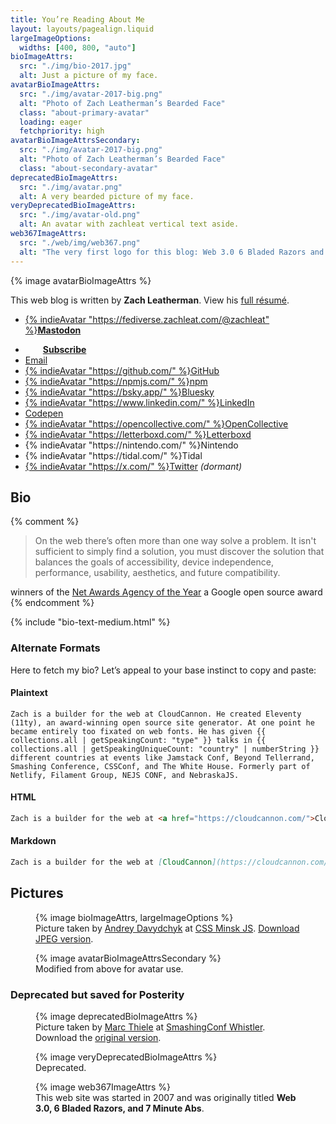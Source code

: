 ```yaml
---
title: You’re Reading About Me
layout: layouts/pagealign.liquid
largeImageOptions:
  widths: [400, 800, "auto"]
bioImageAttrs:
  src: "./img/bio-2017.jpg"
  alt: Just a picture of my face.
avatarBioImageAttrs:
  src: "./img/avatar-2017-big.png"
  alt: "Photo of Zach Leatherman’s Bearded Face"
  class: "about-primary-avatar"
  loading: eager
  fetchpriority: high
avatarBioImageAttrsSecondary:
  src: "./img/avatar-2017-big.png"
  alt: "Photo of Zach Leatherman’s Bearded Face"
  class: "about-secondary-avatar"
deprecatedBioImageAttrs:
  src: "./img/avatar.png"
  alt: A very bearded picture of my face.
veryDeprecatedBioImageAttrs:
  src: "./img/avatar-old.png"
  alt: An avatar with zachleat vertical text aside.
web367ImageAttrs:
  src: "./web/img/web367.png"
  alt: "The very first logo for this blog: Web 3.0 6 Bladed Razors and 7 Minute Abs"
---
```

<style>
.about-primary-avatar {
	display: block;
	max-width: 260px;
	border-radius: 50%;
	margin: 2em auto;
}
.about-secondary-avatar {
	display: block;
	max-width: 260px;
	margin: 0;
}
</style>

{% image avatarBioImageAttrs %}

This web blog is written by **Zach Leatherman**. View his <a href="/resume/"> full résumé</a>.

<ul class="list-inline fl fl-inline fl-nowrap">
	<li><a href="https://fediverse.zachleat.com/@zachleat">{% indieAvatar "https://fediverse.zachleat.com/@zachleat" %}<strong>Mastodon</strong></a></li>
	<li><a href="/web/feed/"><svg width="28" height="28" viewBox="0 0 32 32" preserveAspectRatio="xMinYMin" aria-hidden="true" focusable="false" class="z-avatar z-avatar-sq"><use xlink:href="#icon-feed"></use></svg><strong>Subscribe</strong></a></li>
	<li><a href="mailto:zach@zachleat.com" data-icon="✉️"><span>Email</span></a></a>
	<li><a href="https://github.com/zachleat/">{% indieAvatar "https://github.com/" %}GitHub</a></li>
	<li><a href="https://www.npmjs.com/~zachleat">{% indieAvatar "https://npmjs.com/" %}npm</a></li>
	<li><a href="https://bsky.app/profile/zachleat.com">{% indieAvatar "https://bsky.app/" %}Bluesky</a></li>
	<li><a href="https://www.linkedin.com/in/zachleat/">{% indieAvatar "https://www.linkedin.com/" %}LinkedIn</a></li>
	<li><a href="https://codepen.io/zachleat/">Codepen</a></li>
	<li><a href="https://opencollective.com/zachleat">{% indieAvatar "https://opencollective.com/" %}OpenCollective</a></li>
	<li><a href="https://letterboxd.com/zachleat/">{% indieAvatar "https://letterboxd.com/" %}Letterboxd</a></li>
	<li>{% indieAvatar "https://nintendo.com/" %}Nintendo</li>
	<li>{% indieAvatar "https://tidal.com/" %}Tidal</li>
	<li><a href="https://twitter.com/zachleat/">{% indieAvatar "https://x.com/" %}Twitter</a> <em>(dormant)</em></li>
</ul>

## Bio

{% comment %}
> On the web there’s often more than one way solve a problem. It isn't sufficient to simply find a solution, you must discover the solution that balances the goals of accessibility, device independence, performance, usability, aesthetics, and future compatibility.

winners of the <a href="https://www.filamentgroup.com/lab/agency-of-year.html">Net Awards Agency of the Year</a> a Google open source award
{% endcomment %}

{% include "bio-text-medium.html" %}

### Alternate Formats

Here to fetch my bio? Let’s appeal to your base instinct to copy and paste:

#### Plaintext

``` text
Zach is a builder for the web at CloudCannon. He created Eleventy (11ty), an award-winning open source site generator. At one point he became entirely too fixated on web fonts. He has given {{ collections.all | getSpeakingCount: "type" }} talks in {{ collections.all | getSpeakingUniqueCount: "country" | numberString }} different countries at events like Jamstack Conf, Beyond Tellerrand, Smashing Conference, CSSConf, and The White House. Formerly part of Netlify, Filament Group, NEJS CONF, and NebraskaJS.
```

#### HTML

``` html
Zach is a builder for the web at <a href="https://cloudcannon.com/">CloudCannon</a>. He created <a href="https://www.11ty.dev">Eleventy (11ty)</a>, an award-winning open source site generator. At one point he became entirely <a href="https://www.zachleat.com/web/fonts/"><em>too fixated</em> on web fonts</a>. He has given <a href="https://www.zachleat.com/web/speaking/">{{ collections.all | getSpeakingCount: "type" }} talks in {{ collections.all | getSpeakingUniqueCount: "country" | numberString }} different countries</a> at events like Jamstack Conf, Beyond Tellerrand, Smashing Conference, CSSConf, and <a href="https://www.zachleat.com/web/whitehouse/">The White House</a>. Formerly part of Netlify, <a href="https://www.filamentgroup.com/">Filament Group</a>, <a href="http://nejsconf.com/">NEJS CONF</a>, and <a href="http://nebraskajs.com">NebraskaJS</a>.
```

#### Markdown

``` markdown
Zach is a builder for the web at [CloudCannon](https://cloudcannon.com/). He created [Eleventy (11ty)](https://www.11ty.dev), an award-winning open source site generator. At one point he became entirely [_too fixated_ on web fonts](https://www.zachleat.com/web/fonts/). He has given [{{ collections.all | getSpeakingCount: "type" }} talks in {{ collections.all | getSpeakingUniqueCount: "country" | numberString }} different countries](https://www.zachleat.com/web/speaking/) at events like Jamstack Conf, Beyond Tellerrand, Smashing Conference, CSSConf, and [The White House](https://www.zachleat.com/web/whitehouse/). Formerly part of Netlify, [Filament Group](https://www.filamentgroup.com/), [NEJS CONF](http://nejsconf.com/), and [NebraskaJS](http://nebraskajs.com).
```

## Pictures

<figure>
	{% image bioImageAttrs, largeImageOptions %}
	<figcaption>Picture taken by <a href="https://www.facebook.com/andrey.davydchyk">Andrey Davydchyk</a> at <a href="https://www.facebook.com/cssminskjs/">CSS Minsk JS</a>. <a href="/img/bio-2017.jpg">Download JPEG version</a>.</figcaption>
</figure>

<figure>
	{% image avatarBioImageAttrsSecondary %}
	<figcaption>Modified from above for avatar use.</figcaption>
</figure>

### Deprecated but saved for Posterity

<figure>
	{% image deprecatedBioImageAttrs %}
	<figcaption>Picture taken by <a href="https://twitter.com/marcthiele">Marc Thiele</a> at <a href="/web/smashingconf/2014/">SmashingConf Whistler</a>. Download the <a href="/img/bio.jpg">original version</a>.</figcaption>
</figure>

<figure>
	{% image veryDeprecatedBioImageAttrs %}
	<figcaption>Deprecated.</figcaption>
</figure>

<figure>
	{% image web367ImageAttrs %}
	<figcaption>This web site was started in 2007 and was originally titled <strong>Web 3.0, 6 Bladed Razors, and 7 Minute Abs</strong>.</figcaption>
</figure>
